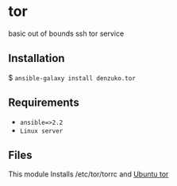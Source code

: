 # tor
basic out of bounds ssh tor service

## Installation
$ ``` ansible-galaxy install denzuko.tor ```

## Requirements
* `ansible=>2.2`
* `Linux server`

## Files
This module Installs /etc/tor/torrc and [Ubuntu tor](https://packages.ubuntu.com/search?keywords=tor)
